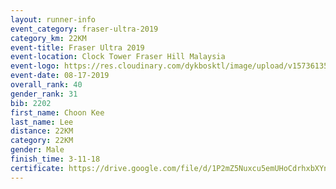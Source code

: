 ```yaml
---
layout: runner-info 
event_category: fraser-ultra-2019 
category_km: 22KM 
event-title: Fraser Ultra 2019 
event-location: Clock Tower Fraser Hill Malaysia 
event-logo: https://res.cloudinary.com/dykbosktl/image/upload/v1573613535/Logo/logo_mfst7w.jpg
event-date: 08-17-2019 
overall_rank: 40
gender_rank: 31
bib: 2202
first_name: Choon Kee
last_name: Lee
distance: 22KM
category: 22KM
gender: Male
finish_time: 3-11-18
certificate: https://drive.google.com/file/d/1P2mZ5Nuxcu5emUHoCdrhxbXYndw5dwlq/view?usp=sharing
---
```

